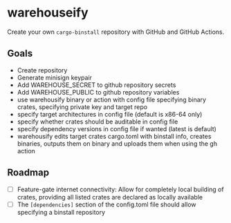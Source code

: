 # warehouseify

Create your own `cargo-binstall` repository with GitHub and GitHub Actions.

## Goals

- Create repository
- Generate minisign keypair
- Add WAREHOUSE_SECRET to github repository secrets
- Add WAREHOUSE_PUBLIC to github repository variables
- use warehousify binary or action with config file specifying binary crates, specifying private key and target repo
- specify target architectures in config file (default is x86-64 only)
- specify whether crates should be auditable in config file
- specify dependency versions in config file if wanted (latest is default)
- warehousify edits target crates cargo.toml with binstall info, creates binaries, outputs them on binary and uploads them when using the gh action

## Roadmap

- [ ] Feature-gate internet connectivity: Allow for completely local building of crates, providing all listed crates are declared as locally available
- [ ] The `[dependencies]` section of the config.toml file should allow specifying a binstall repository